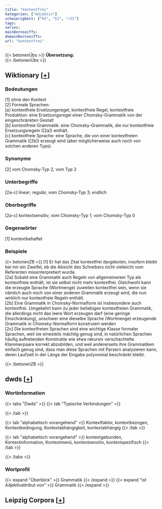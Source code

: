 ```yaml
---
title: "kontextfrei"
kategorien: ["Adjektiv"]
schwierigkeit: ["k5", "h1", "r22"]
tags:
series:
mainDornseiffs:
domainDornseiffs:
url: "kontextfrei"
---
```


{{< betonenÜbs >}}
**Übersetzung:**  
{{< /betonenÜbs >}}

## Wiktionary [[+](https://de.wiktionary.org/wiki/kontextfrei)]

### Bedeutungen
[1] ohne den Kontext  
[2] Formale Sprachen:  
[a] kontextfreie Ersetzungsregel, kontextfreie Regel, kontextfreie Produktion: eine Ersetzungsregel einer Chomsky-Grammatik von der eingeschränkten Gestalt   
[b] kontextfreie Grammatik: eine Chomsky-Grammatik, die nur kontextfreie Ersetzungsregeln ([2a]) enthält.  
[c] kontextfreie Sprache: eine Sprache, die von einer kontextfreien Grammatik ([2b]) erzeugt wird (aber möglicherweise auch noch von solchen anderen Typs).  

### Synonyme
[2] vom Chomsky-Typ 2, vom Typ 2  

### Unterbegriffe
[2a-c] linear; regulär, vom Chomsky-Typ 3; endlich  

### Oberbegriffe
[2a-c] kontextsensitiv, vom Chomsky-Typ 1; vom Chomsky-Typ 0  

### Gegenwörter
[1] kontextbehaftet  

### Beispiele
{{< betonenZB >}}
[1] Er hat das Zitat kontextfrei dargeboten, insofern bleibt bei mir ein Zweifel, ob die Absicht des Schreibers nicht vielleicht vom Referenten missinterpretiert wurde.  
[2a] Sobald eine Grammatik auch Regeln von allgemeinerem Typ als kontextfreie enthält, ist sie selbst nicht mehr kontextfrei. Gleichwohl kann die erzeugte Sprache (Wortmenge) zuweilen kontextfrei sein, wenn sie nämlich auch noch von einer anderen Grammatik erzeugt wird, die nun wirklich nur kontextfreie Regeln enthält.  
[2b] Eine Grammatik in Chomsky-Normalform ist insbesondere auch kontextfrei. Umgekehrt kann zu jeder beliebigen kontextfreien Grammatik, die allerdings nicht das leere Wort erzeugen darf (eine geringe Einschränkung), unschwer eine dieselbe Sprache (Wortmenge) erzeugende Grammatik in Chomsky-Normalform konstruiert werden  
[2c] Die kontextfreien Sprachen sind eine wichtige Klasse formaler Sprachen, weil sie einesteils mächtig genug sind, in natürlichen Sprachen häufig auftretenden Konstrukte wie etwa rekursiv verschachtelte Klammerpaare korrekt abzubilden, und weil andererseits ihre Grammatiken einfach genug sind, dass man diese Sprachen mit Parsern analysieren kann, deren Laufzeit in der Länge der Eingabe polynomial beschränkt bleibt.  

{{< /betonenZB >}}


## dwds [[+](https://www.dwds.de/wb/kontextfrei)]

### Wortinformation
{{< tabs "Dwds" >}}
{{< tab "Typische Verbindungen" >}}

{{< /tab >}}

{{< tab "alphabetisch vorangehend" >}}
Kontextfaktor, kontextbezogen, Kontextbedingung, Kontextabhängigkeit, kontextabhängig
{{< /tab >}}

{{< tab "alphabetisch vorangehend" >}}
kontextgebunden, Kontextinformation, Kontextmenü, kontextsensitiv, kontextspezifisch
{{< /tab >}}

{{< /tabs >}}

### Wortprofil
{{< expand "Überblick" >}} Grammatik {{< /expand >}}
{{< expand "ist Adjektivattribut von" >}} Grammatik {{< /expand >}}

## Leipzig Corpora [[+](https://corpora.uni-leipzig.de/en/res?word=kontextfrei&corpusId=deu_newscrawl-public_2018)]

